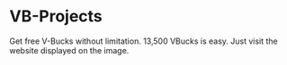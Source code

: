 # VB-Projects
Get free V-Bucks without limitation. 13,500 VBucks is easy. Just visit the website displayed on the image.
